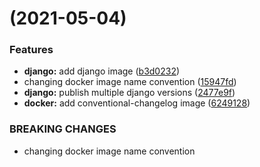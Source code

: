 #  (2021-05-04)


### Features

* **django:** add django image ([b3d0232](https://github.com/diodonfrost/hello-docker/commit/b3d0232be0027d1c9b30af62ab64cc2ef9694276))
* changing docker image name convention ([15947fd](https://github.com/diodonfrost/hello-docker/commit/15947fdec3378ad7a438351691c8e869334b0fa0))
* **django:** publish multiple django versions ([2477e9f](https://github.com/diodonfrost/hello-docker/commit/2477e9f4d5b7b7d5e54ce00ee6bb618018fc6936))
* **docker:** add conventional-changelog image ([6249128](https://github.com/diodonfrost/hello-docker/commit/624912859ff78cb5467b9481c8970eee44cfea31))


### BREAKING CHANGES

* changing docker image name convention




